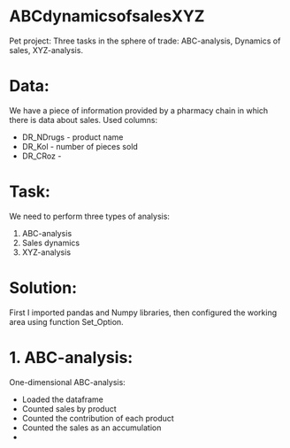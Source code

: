 # ABCdynamicsofsalesXYZ
Pet project: Three tasks in the sphere of trade: ABC-analysis, Dynamics of sales, XYZ-analysis.  
# Data:   
We have a piece of information provided by a pharmacy chain in which there is data about sales.
Used columns: 
  + DR_NDrugs - product name
  + DR_Kol - number of pieces sold
  + DR_CRoz - 
# Task:   
We need to perform three types of analysis: 
  1. ABC-analysis
  2. Sales dynamics
  3. XYZ-analysis
# Solution:
First I imported pandas and Numpy libraries, then configured the working area using function Set_Option.
# 1. ABC-analysis:  
One-dimensional ABC-analysis:  
  + Loaded the dataframe
  + Counted sales by product
  + Counted the contribution of each product
  + Counted the sales as an accumulation
  + 

